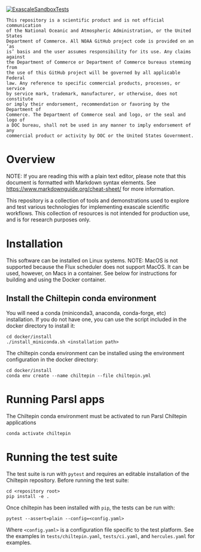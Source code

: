 [![ExascaleSandboxTests](https://github.com/NOAA-GSL/ExascaleWorkflowSandbox/actions/workflows/docker-slurm.yml/badge.svg)](https://github.com/NOAA-GSL/ExascaleWorkflowSandbox/actions/workflows/docker-slurm.yml)

```
This repository is a scientific product and is not official communication
of the National Oceanic and Atmospheric Administration, or the United States
Department of Commerce. All NOAA GitHub project code is provided on an ‘as
is’ basis and the user assumes responsibility for its use. Any claims against
the Department of Commerce or Department of Commerce bureaus stemming from
the use of this GitHub project will be governed by all applicable Federal
law. Any reference to specific commercial products, processes, or service
by service mark, trademark, manufacturer, or otherwise, does not constitute
or imply their endorsement, recommendation or favoring by the Department of
Commerce. The Department of Commerce seal and logo, or the seal and logo of
a DOC bureau, shall not be used in any manner to imply endorsement of any
commercial product or activity by DOC or the United States Government.
```

# Overview

NOTE: If you are reading this with a plain text editor, please note that this document is
formatted with Markdown syntax elements.  See https://www.markdownguide.org/cheat-sheet/
for more information.

This repository is a collection of tools and demonstrations used to explore
and test various technologies for implementing exascale scientific workflows.
This collection of resources is not intended for production use, and is for
research purposes only.

# Installation

This software can be installed on Linux systems.  NOTE: MacOS is not supported
because the Flux scheduler does not support MacOS.  It can be used, however,
on Macs in a container.  See below for instructions for building and using
the Docker container.

## Install the Chiltepin conda environment

You will need a conda (miniconda3, anaconda, conda-forge, etc) installation.
If you do not have one, you can use the script included in the docker directory
to install it:

```
cd docker/install
./install_miniconda.sh <installation path>
```

The chiltepin conda environment can be installed using the environment
configuration in the docker directory:

```
cd docker/install
conda env create --name chiltepin --file chiltepin.yml
```

# Running Parsl apps

The Chiltepin conda environment must be activated to run Parsl Chiltepin applications

```
conda activate chiltepin
```

# Running the test suite
The test suite is run with `pytest` and requires an editable installation of the Chiltepin
repository.  Before running the test suite:

```
cd <repository root>
pip install -e .
```

Once chiltepin has been installed with `pip`, the tests can be run with:

```
pytest --assert=plain --config=<config.yaml>
```

Where `<config.yaml>` is a configuration file specific to the test platform.  See the examples
in `tests/chiltepin.yaml`, `tests/ci.yaml`, and `hercules.yaml` for examples.
